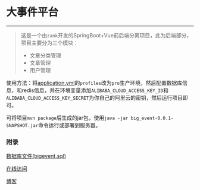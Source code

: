# 大事件平台

---
>这是一个由`zank`开发的SpringBoot+Vue前后端分离项目，此为后端部分，项目主要分为三个模块：
> * 文章分类管理
> * 文章管理
> * 用户管理

使用方法：将[application.yml](./src/main/resources/application.yml)的`profiles`改为`pro`生产环境，然后配置数据库信息，和redis信息，并在环境变量添加`ALIBABA_CLOUD_ACCESS_KEY_ID`和`ALIBABA_CLOUD_ACCESS_KEY_SECRET`为你自己的阿里云的密钥，然后运行项目即可。

可将项目`mvn package`后生成的jar包，使用`java -jar big_event-0.0.1-SNAPSHOT.jar`命令运行或部署到服务器。

### 附录
[数据库文件(bigevent.sql)](./bigevent.sql)

[在线访问](http://118.89.73.221)

[博客](https://blog.webzank.site)